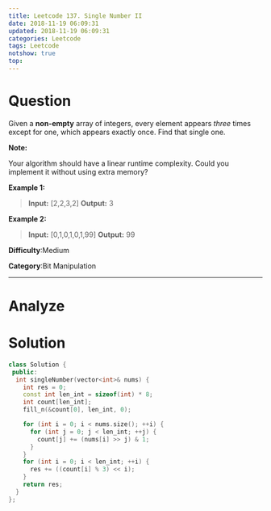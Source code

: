```yaml
---
title: Leetcode 137. Single Number II
date: 2018-11-19 06:09:31
updated: 2018-11-19 06:09:31
categories: Leetcode
tags: Leetcode
notshow: true
top:
---
```


# Question

Given a  **non-empty** array of integers, every element appears  _three_  times except for one, which appears exactly once. Find that single one.

**Note:**

Your algorithm should have a linear runtime complexity. Could you implement it without using extra memory?

**Example 1:**

>**Input:** [2,2,3,2]
**Output:** 3

**Example 2:**

>**Input:** [0,1,0,1,0,1,99]
**Output:** 99

**Difficulty**:Medium

**Category**:Bit Manipulation  

<!-- more -->

------------

# Analyze

# Solution

```cpp
class Solution {
 public:
  int singleNumber(vector<int>& nums) {
    int res = 0;
    const int len_int = sizeof(int) * 8;
    int count[len_int];
    fill_n(&count[0], len_int, 0);

    for (int i = 0; i < nums.size(); ++i) {
      for (int j = 0; j < len_int; ++j) {
        count[j] += (nums[i] >> j) & 1;
      }
    }
    for (int i = 0; i < len_int; ++i) {
      res += ((count[i] % 3) << i);
    }
    return res;
  }
};
```
